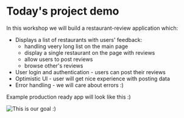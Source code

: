 # Today's project demo

In this workshop we will build a restaurant-review application which:

* Displays a list of restaurants with users' feedback:
  * handling veery long list on the main page
  * display a single restaurant on the page with reviews
  * allow users to post reviews
  * browse other's reviews
* User login and authentication - users can post their reviews
* Optimistic UI - user will get nice experience with posting data
* Error handling - we will care about errors :\)

Example production ready app will look like this :\)

![This is our goal :\)](../.gitbook/assets/screenshot-2019-10-19-at-21.16.45.png)



